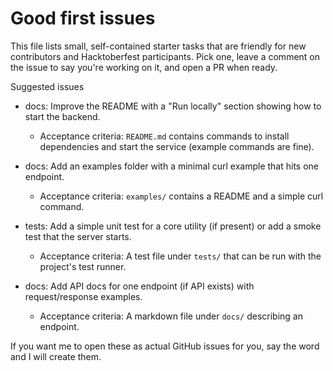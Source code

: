 # Good first issues

This file lists small, self-contained starter tasks that are friendly for new contributors and Hacktoberfest participants. Pick one, leave a comment on the issue to say you're working on it, and open a PR when ready.

Suggested issues

- docs: Improve the README with a "Run locally" section showing how to start the backend.
  - Acceptance criteria: `README.md` contains commands to install dependencies and start the service (example commands are fine).

- docs: Add an examples folder with a minimal curl example that hits one endpoint.
  - Acceptance criteria: `examples/` contains a README and a simple curl command.

- tests: Add a simple unit test for a core utility (if present) or add a smoke test that the server starts.
  - Acceptance criteria: A test file under `tests/` that can be run with the project's test runner.

- docs: Add API docs for one endpoint (if API exists) with request/response examples.
  - Acceptance criteria: A markdown file under `docs/` describing an endpoint.

If you want me to open these as actual GitHub issues for you, say the word and I will create them.
